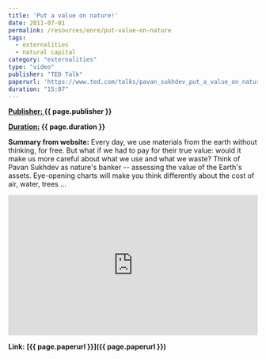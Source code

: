 ```yaml
---
title: 'Put a value on nature!'
date: 2011-07-01
permalink: /resources/enre/put-value-on-nature
tags:
  - externalities
  - natural capital
category: "externalities"
type: "video"
publisher: "TED Talk"
paperurl: 'https://www.ted.com/talks/pavan_sukhdev_put_a_value_on_nature?subtitle=en'
duration: "15:07"
---
```



**<span class="bold-podcast"><u>Publisher: </u> </span><span class="text-podcast">{{ page.publisher }}</span>**

**<span class="bold-podcast"><u>Duration:</u> {{ page.duration }}</span>**

**<span class="bold-podcast">Summary from website:</span>**
Every day, we use materials from the earth without thinking, for free. But what if we had to pay for their true value: would it make us more careful about what we use and what we waste? Think of Pavan Sukhdev as nature's banker -- assessing the value of the Earth's assets. Eye-opening charts will make you think differently about the cost of air, water, trees ...

<div style="max-width:1024px">
  <div style="position:relative;height:0;padding-bottom:56.25%">
    <iframe src="https://embed.ted.com/talks/pavan_sukhdev_put_a_value_on_nature?subtitle=en" width="1024px" height="576px" title="Put a value on nature!" style="position:absolute;left:0;top:0;width:100%;height:100%"  frameborder="0" scrolling="no" allowfullscreen onload="window.parent.postMessage('iframeLoaded', 'https://embed.ted.com')"></iframe>
  </div>
</div>

**<span class="small-podcast">Link:</span>** **<span class="links-podcast">[{{ page.paperurl }}]({{ page.paperurl }})</span>**